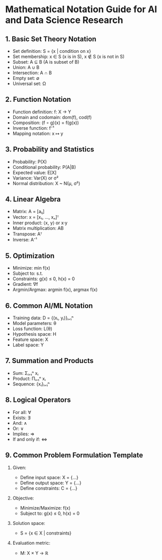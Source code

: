 # Mathematical Notation Guide for AI and Data Science Research

## 1. Basic Set Theory Notation
- Set definition: S = {x | condition on x}
- Set membership: x ∈ S (x is in S), x ∉ S (x is not in S)
- Subset: A ⊆ B (A is subset of B)
- Union: A ∪ B
- Intersection: A ∩ B
- Empty set: ∅
- Universal set: Ω

## 2. Function Notation
- Function definition: f: X → Y
- Domain and codomain: dom(f), cod(f)
- Composition: (f ∘ g)(x) = f(g(x))
- Inverse function: f⁻¹
- Mapping notation: x ↦ y

## 3. Probability and Statistics
- Probability: P(X)
- Conditional probability: P(A|B)
- Expected value: E[X]
- Variance: Var(X) or σ²
- Normal distribution: X ~ N(μ, σ²)

## 4. Linear Algebra
- Matrix: A = [aᵢⱼ]
- Vector: x = [x₁, ..., xₙ]ᵀ
- Inner product: ⟨x, y⟩ or x·y
- Matrix multiplication: AB
- Transpose: Aᵀ
- Inverse: A⁻¹

## 5. Optimization
- Minimize: min f(x)
- Subject to: s.t.
- Constraints: g(x) ≤ 0, h(x) = 0
- Gradient: ∇f
- Argmin/Argmax: argmin f(x), argmax f(x)

## 6. Common AI/ML Notation
- Training data: D = {(xᵢ, yᵢ)}ᵢ₌₁ⁿ
- Model parameters: θ
- Loss function: L(θ)
- Hypothesis space: H
- Feature space: X
- Label space: Y

## 7. Summation and Products
- Sum: Σᵢ₌₁ⁿ xᵢ
- Product: Πᵢ₌₁ⁿ xᵢ
- Sequence: {xᵢ}ᵢ₌₁ⁿ

## 8. Logical Operators
- For all: ∀
- Exists: ∃
- And: ∧
- Or: ∨
- Implies: ⇒
- If and only if: ⇔

## 9. Common Problem Formulation Template

1. Given:
   - Define input space: X = {...}
   - Define output space: Y = {...}
   - Define constraints: C = {...}

2. Objective:
   - Minimize/Maximize: f(x)
   - Subject to: g(x) ≤ 0, h(x) = 0

3. Solution space:
   - S = {x ∈ X | constraints}

4. Evaluation metric:
   - M: X × Y → ℝ